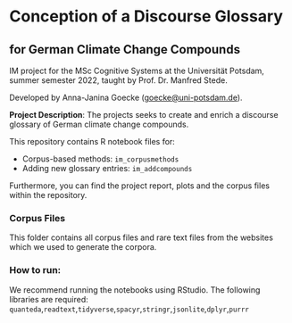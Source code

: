 # Conception of a Discourse Glossary 
## for German Climate Change Compounds
IM project for the MSc Cognitive Systems at the Universität Potsdam, summer semester 2022, taught by Prof. Dr. Manfred Stede. 

Developed by Anna-Janina Goecke (goecke@uni-potsdam.de).

**Project Description**: The projects seeks to create and enrich a discourse glossary of German climate change compounds. 

This repository contains R notebook files for:
- Corpus-based methods: `im_corpusmethods`
- Adding new glossary entries: `im_addcompounds`

Furthermore, you can find the project report, plots and the corpus files within the repository.  

### Corpus Files
This folder contains all corpus files and rare text files from the websites which we used to generate the corpora. 

### How to run:
We recommend running the notebooks using RStudio. The following libraries are required: 
`quanteda`,`readtext`,`tidyverse`,`spacyr`,`stringr`,`jsonlite`,`dplyr`,`purrr`

